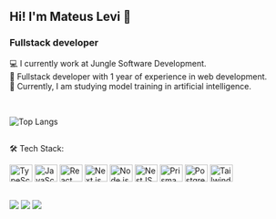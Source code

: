 ## Hi! I'm Mateus Levi 👋

### Fullstack developer

💻 I currently work at Jungle Software Development.<br>
🚀 Fullstack developer with 1 year of experience in web development.<br>
🌱 Currently, I am studying model training in artificial intelligence.

<br/>

![Top Langs](https://github-readme-stats.vercel.app/api/top-langs/?username=mateuslevi12&layout=compact&theme=dracula)

##
🛠 Tech Stack:
<div style="display: inline-block">
    <img height="30" width="40" src="https://cdn.jsdelivr.net/gh/devicons/devicon@latest/icons/typescript/typescript-original.svg" title="TypeScript" />
    <img height="30" width="40" src="https://cdn.jsdelivr.net/gh/devicons/devicon@latest/icons/javascript/javascript-original.svg" title="JavaScript" />
    <img height="30" width="40" src="https://cdn.jsdelivr.net/gh/devicons/devicon@latest/icons/react/react-original-wordmark.svg" title="React" />
    <img height="30" width="40" src="https://cdn.jsdelivr.net/gh/devicons/devicon@latest/icons/nextjs/nextjs-original.svg" title="Next.js" />
    <img height="30" width="40" src="https://cdn.jsdelivr.net/gh/devicons/devicon@latest/icons/nodejs/nodejs-original-wordmark.svg" title="Node.js" />
    <img height="30" width="40" src="https://cdn.jsdelivr.net/gh/devicons/devicon@latest/icons/nestjs/nestjs-original.svg" title="NestJS" />
    <img height="30" width="40" src="https://cdn.jsdelivr.net/gh/devicons/devicon@latest/icons/prisma/prisma-original.svg" title="Prisma" />
    <img height="30" width="40" src="https://cdn.jsdelivr.net/gh/devicons/devicon@latest/icons/postgresql/postgresql-original.svg" title="PostgreSQL" />
    <img height="30" width="40" src="https://cdn.jsdelivr.net/gh/devicons/devicon@latest/icons/tailwindcss/tailwindcss-original.svg" title="TailwindCSS" />
</div>

##

<div>
  <a href="https://www.instagram.com/mateuslevi_"><img src="https://img.shields.io/badge/Instagram-E4405F?style=for-the-badge&logo=instagram&logoColor=white"/></a>
  <a href="https://www.linkedin.com/in/mateuslevi12/"><img src="https://img.shields.io/badge/LinkedIn-0077B5?style=for-the-badge&logo=linkedin&logoColor=white"/></a>
  <a href="mateuslevialencar32@gmail.com"><img src="https://img.shields.io/badge/Gmail-D14836?style=for-the-badge&logo=gmail&logoColor=white"/></a>
</div>
